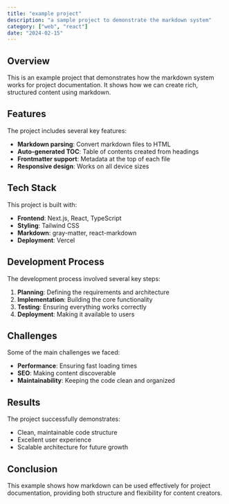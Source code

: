 ```yaml
---
title: "example project"
description: "a sample project to demonstrate the markdown system"
category: ["web", "react"]
date: "2024-02-15"
---
```


## Overview

This is an example project that demonstrates how the markdown system works for project documentation. It shows how we can create rich, structured content using markdown.

## Features

The project includes several key features:

- **Markdown parsing**: Convert markdown files to HTML
- **Auto-generated TOC**: Table of contents created from headings
- **Frontmatter support**: Metadata at the top of each file
- **Responsive design**: Works on all device sizes

## Tech Stack

This project is built with:

- **Frontend**: Next.js, React, TypeScript
- **Styling**: Tailwind CSS
- **Markdown**: gray-matter, react-markdown
- **Deployment**: Vercel

## Development Process

The development process involved several key steps:

1. **Planning**: Defining the requirements and architecture
2. **Implementation**: Building the core functionality
3. **Testing**: Ensuring everything works correctly
4. **Deployment**: Making it available to users

## Challenges

Some of the main challenges we faced:

- **Performance**: Ensuring fast loading times
- **SEO**: Making content discoverable
- **Maintainability**: Keeping the code clean and organized

## Results

The project successfully demonstrates:

- Clean, maintainable code structure
- Excellent user experience
- Scalable architecture for future growth

## Conclusion

This example shows how markdown can be used effectively for project documentation, providing both structure and flexibility for content creators.
